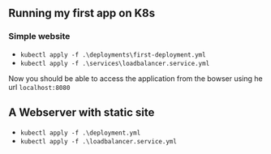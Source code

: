 ## Running my first app on K8s

### Simple website
- `kubectl apply -f .\deployments\first-deployment.yml`
- `kubectl apply -f .\services\loadbalancer.service.yml`

Now you should be able to access the application from the bowser using he url `localhost:8080`

## A Webserver with static site

- `kubectl apply -f .\deployment.yml`
- `kubectl apply -f .\loadbalancer.service.yml`

